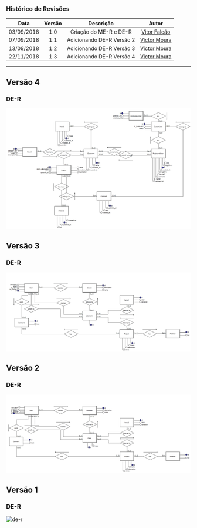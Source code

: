 ### Histórico de Revisões

| Data       | Versão | Descrição            |         Autor             |
|:----------:|:------:|:--------------------:|:-------------------------:|
| 03/09/2018 | 1.0 | Criação do ME-R e DE-R  | [Vitor Falcão](https://github.com/vitorfhc) |
| 07/09/2018 | 1.1 | Adicionando DE-R Versão 2  | [Victor Moura](https://github.com/victorcmoura) |
| 13/09/2018 | 1.2 | Adicionando DE-R Versão 3  | [Victor Moura](https://github.com/victorcmoura) |
| 22/11/2018 | 1.3 | Adicionando DE-R Versão 4  | [Victor Moura](https://github.com/victorcmoura) |

---
## Versão 4
### DE-R
![de-r](https://github.com/Desenho2018-2-GitPub/docs/blob/master/docs/images/DER_GitPub_v4.jpg?raw=true)

## Versão 3
### DE-R
![de-r](https://github.com/Desenho2018-2-GitPub/docs/blob/master/docs/images/DER_GitPub_v3.jpg?raw=true)

## Versão 2
### DE-R
![de-r](https://github.com/Desenho2018-2-GitPub/docs/blob/master/docs/images/DER_GitPub_v2.jpg?raw=true)

## Versão 1
### DE-R
![de-r](https://github.com/Desenho2018-2-GitPub/docs/blob/master/docs/images/DER_GitPub_v1.jpg?raw=true)

